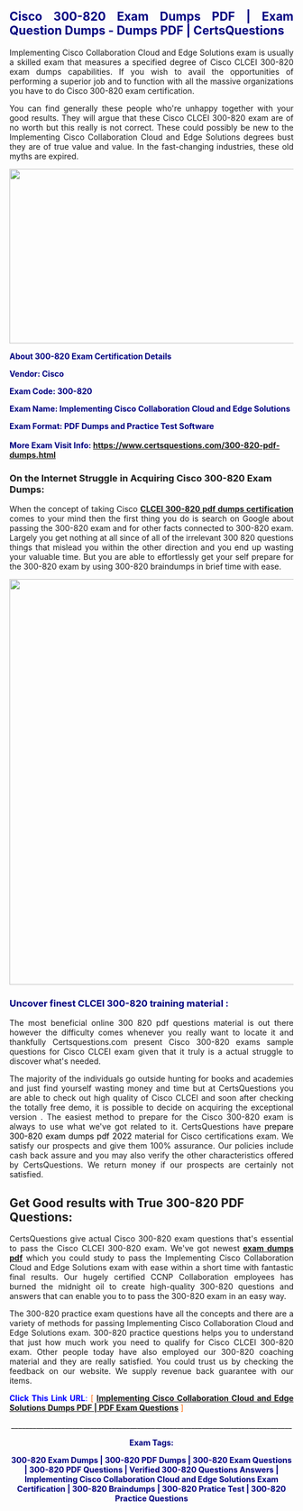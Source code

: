 <h2 style="text-align: justify;"><span style="color: #000080;">Cisco 300-820 Exam Dumps PDF | Exam Question Dumps - Dumps PDF | CertsQuestions</span></h2>
<p style="text-align: justify;">Implementing Cisco Collaboration Cloud and Edge Solutions exam is usually a skilled exam that measures a specified degree of Cisco CLCEI 300-820 exam dumps capabilities. If you wish to avail the opportunities of performing a superior job and to function with all the massive organizations you have to do Cisco 300-820 exam certification.</p>
<p style="text-align: justify;">You can find generally these people who're unhappy together with your good results. They will argue that these Cisco CLCEI 300-820 exam are of no worth but this really is not correct. These could possibly be new to the Implementing Cisco Collaboration Cloud and Edge Solutions degrees bust they are of true value and value. In the fast-changing industries, these old myths are expired.</p>
<p><img style="display: block; margin-left: auto; margin-right: auto;" src="https://i.imgur.com/eaP4ae9.png" width="840" height="310" /></p>
<p><span style="color: #000080;"><strong>About 300-820 Exam Certification Details</strong></span></p>
<p><span style="color: #000080;"><strong>Vendor: Cisco<br /></strong></span></p>
<p><span style="color: #000080;"><strong>Exam Code: 300-820</strong></span></p>
<p><span style="color: #000080;"><strong>Exam Name: Implementing Cisco Collaboration Cloud and Edge Solutions</strong></span></p>
<p><span style="color: #000080;"><strong>Exam Format: PDF Dumps and Practice Test Software<br /><br />More Exam Visit Info: <span style="color: #ff6600;"><a href="https://www.certsquestions.com/300-820-pdf-dumps.html">https://www.certsquestions.com/300-820-pdf-dumps.html</a></span></strong></span></p>
<h3>On the Internet Struggle in Acquiring Cisco 300-820 Exam Dumps:</h3>
<p style="text-align: justify;">When the concept of taking Cisco <a href="https://www.certsquestions.com/300-820-pdf-dumps.html"><strong>CLCEI 300-820 pdf dumps certification</strong></a> comes to your mind then the first thing you do is search on Google about passing the 300-820 exam and for other facts connected to 300-820 exam. Largely you get nothing at all since of all of the irrelevant 300 820 questions things that mislead you within the other direction and you end up wasting your valuable time. But you are able to effortlessly get your self prepare for the 300-820 exam by using 300-820 braindumps in brief time with ease.</p>
<p><a href="https://www.certsquestions.com/300-820-pdf-dumps.html"><img style="display: block; margin-left: auto; margin-right: auto;" src="https://i.imgur.com/pxhoKQ2.png" width="720" /></a></p>
<h3><span style="color: #000080;">Uncover finest CLCEI 300-820 training material :</span></h3>
<p style="text-align: justify;">The most beneficial online 300 820 pdf questions material is out there however the difficulty comes whenever you really want to locate it and thankfully Certsquestions.com present Cisco 300-820 exams sample questions for Cisco CLCEI exam given that it truly is a actual struggle to discover what's needed.</p>
<p style="text-align: justify;">The majority of the individuals go outside hunting for books and academies and just find yourself wasting money and time but at CertsQuestions you are able to check out high quality of Cisco CLCEI and soon after checking the totally free demo, it is possible to decide on acquiring the exceptional version . The easiest method to prepare for the Cisco 300-820 exam is always to use what we've got related to it. CertsQuestions have <span style="color: #000000;">prepare 300-820 exam dumps pdf 2022</span> material for Cisco certifications exam. We satisfy our prospects and give them 100% assurance. Our policies include cash back assure and you may also verify the other characteristics offered by CertsQuestions. We return money if our prospects are certainly not satisfied.</p>
<h2>Get Good results with True 300-820 PDF Questions:</h2>
<p style="text-align: justify;">CertsQuestions give actual Cisco 300-820 exam questions that's essential to pass the Cisco CLCEI 300-820 exam. We've got newest<strong>&nbsp;<a href="https://www.certsquestions.com/">exam dumps pdf</a></strong>&nbsp;which you could study to pass the Implementing Cisco Collaboration Cloud and Edge Solutions exam with ease within a short time with fantastic final results. Our hugely certified CCNP Collaboration  employees has burned the midnight oil to create high-quality 300-820 questions and answers that can enable you to to pass the 300-820 exam in an easy way.</p>
<p style="text-align: justify;">The 300-820 practice exam questions have all the concepts and there are a variety of methods for passing Implementing Cisco Collaboration Cloud and Edge Solutions exam. 300-820 practice questions helps you to understand that just how much work you need to qualify for Cisco CLCEI 300-820 exam. Other people today have also employed our 300-820 coaching material and they are really satisfied. You could trust us by checking the feedback on our website. We supply revenue back guarantee with our items.</p>
<p style="text-align: justify;"><span style="color: #0000ff;"><strong>Click This Link URL</strong>:</span> <span style="color: #ff6600;">[ <strong><a href="https://www.certsquestions.com/ccnp-collaboration--certification.html">Implementing Cisco Collaboration Cloud and Edge Solutions Dumps PDF | PDF Exam Questions</a></strong> ]</span></p>
<p style="text-align: center;">______________________________________________________________________________</p>
<p style="text-align: center;"><span style="color: #000080;"><strong>Exam Tags:</strong></span></p>
<p style="text-align: center;"><span style="color: #000080;"><strong>300-820 Exam Dumps | 300-820 PDF Dumps | 300-820 Exam Questions | 300-820 PDF Questions | Verified 300-820 Questions Answers | Implementing Cisco Collaboration Cloud and Edge Solutions Exam Certification | 300-820 Braindumps | 300-820 Pratice Test | 300-820 Practice Questions</strong></span></p>
